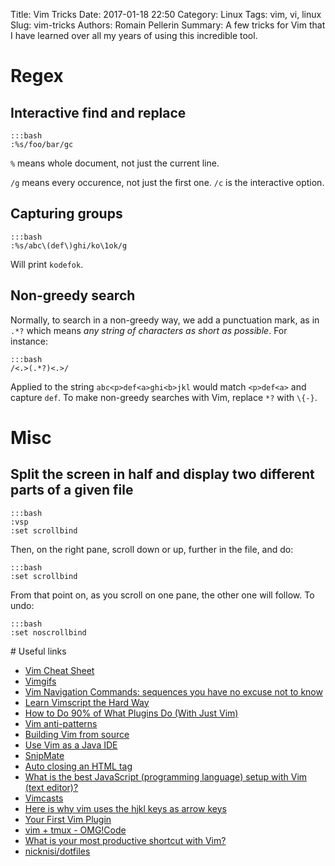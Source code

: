 Title: Vim Tricks 
Date: 2017-01-18 22:50
Category: Linux
Tags: vim, vi, linux
Slug: vim-tricks
Authors: Romain Pellerin
Summary: A few tricks for Vim that I have learned over all my years of using this incredible tool.

# Regex

## Interactive find and replace

    :::bash
    :%s/foo/bar/gc

`%` means whole document, not just the current line.

`/g` means every occurence, not just the first one. `/c` is the interactive option.

## Capturing groups

    :::bash
    :%s/abc\(def\)ghi/ko\1ok/g

Will print `kodefok`.

## Non-greedy search

Normally, to search in a non-greedy way, we add a punctuation mark, as in `.*?` which means *any string of characters as short as possible*. For instance:

    :::bash
    /<.>(.*?)<.>/

Applied to the string `abc<p>def<a>ghi<b>jkl` would match `<p>def<a>` and capture `def`. To make non-greedy searches with Vim, replace `*?` with `\{-}`.

# Misc

## Split the screen in half and display two different parts of a given file

    :::bash
    :vsp
    :set scrollbind

Then, on the right pane, scroll down or up, further in the file, and do:

    :::bash
    :set scrollbind

From that point on, as you scroll on one pane, the other one will follow. To undo:

    :::bash
    :set noscrollbind

# Useful links

- [Vim Cheat Sheet](https://vim.rtorr.com/)
- [Vimgifs](https://vimgifs.com/)
- [Vim Navigation Commands: sequences you have no excuse not to know](http://danielallendeutsch.com/blog/2-vim-navigation-commands.html)
- [Learn Vimscript the Hard Way](http://learnvimscriptthehardway.stevelosh.com/)
- [How to Do 90% of What Plugins Do (With Just Vim)](https://www.youtube.com/watch?v=XA2WjJbmmoM)
- [Vim anti-patterns](https://sanctum.geek.nz/arabesque/vim-anti-patterns/)
- [Building Vim from source](https://github.com/Valloric/YouCompleteMe/wiki/Building-Vim-from-source)
- [Use Vim as a Java IDE](https://spacevim.org/2017/02/11/use-vim-as-a-java-ide)
- [SnipMate](https://github.com/garbas/vim-snipmate)
- [Auto closing an HTML tag](http://vim.wikia.com/wiki/Auto_closing_an_HTML_tag)
- [What is the best JavaScript (programming language) setup with Vim (text editor)?](https://www.quora.com/What-is-the-best-JavaScript-programming-language-setup-with-Vim-text-editor)
- [Vimcasts](http://vimcasts.org/)
- [Here is why vim uses the hjkl keys as arrow keys](http://www.catonmat.net/blog/why-vim-uses-hjkl-as-arrow-keys/)
- [Your First Vim Plugin](https://www.youtube.com/watch?v=lwD8G1P52Sk)
- [vim + tmux - OMG!Code](https://www.youtube.com/watch?v=5r6yzFEXajQ)
- [What is your most productive shortcut with Vim?](http://stackoverflow.com/questions/1218390/what-is-your-most-productive-shortcut-with-vim)
- [nicknisi/dotfiles](https://github.com/nicknisi/dotfiles)
